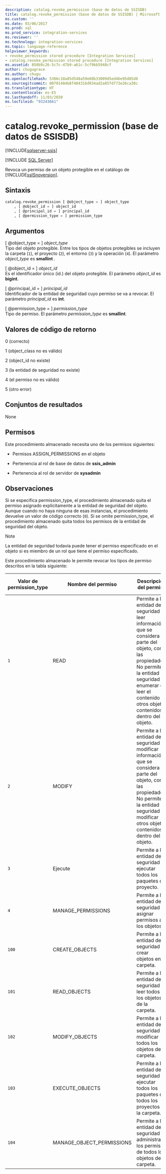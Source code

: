 ```yaml
---
description: catalog.revoke_permission (base de datos de SSISDB)
title: catalog.revoke_permission (base de datos de SSISDB) | Microsoft Docs
ms.custom: ''
ms.date: 03/06/2017
ms.prod: sql
ms.prod_service: integration-services
ms.reviewer: ''
ms.technology: integration-services
ms.topic: language-reference
helpviewer_keywords:
- revoke_permission stored procedure [Integration Services]
- catalog.revoke_permission stored procedure [Integration Services]
ms.assetid: 850b9c26-5c7c-47b9-a61c-5cf9bb5948cf
author: chugugrace
ms.author: chugu
ms.openlocfilehash: 5386c10a85d548a59e68b33009d5ed46e95d85d0
ms.sourcegitcommit: 80701484b8f404316d934ad2a85fd773e26ca30c
ms.translationtype: HT
ms.contentlocale: es-ES
ms.lasthandoff: 11/03/2020
ms.locfileid: "93243661"
---
```

# <a name="catalogrevoke_permission-ssisdb-database"></a>catalog.revoke_permission (base de datos de SSISDB)

[!INCLUDE[sqlserver-ssis](../../includes/applies-to-version/sqlserver-ssis.md)]


[!INCLUDE [SQL Server](../../includes/applies-to-version/sqlserver.md)]

  Revoca un permiso de un objeto protegible en el catálogo de [!INCLUDE[ssISnoversion](../../includes/ssisnoversion-md.md)].  
  
## <a name="syntax"></a>Sintaxis  
  
```sql
catalog.revoke_permission [ @object_type = ] object_type  
    , [ @object_id = ] object_id  
    , [ @principal_id = ] principal_id  
    , [ @permission_type = ] permission_type  
```  
  
## <a name="arguments"></a>Argumentos  
 [ @object_type = ] *object_type*  
 Tipo del objeto protegible. Entre los tipos de objetos protegibles se incluyen la carpeta (`1`), el proyecto (`2`), el entorno (`3`) y la operación (`4`). El parámetro *object_type* es **smallint** _._  
  
 [ @object_id = ] *object_id*  
 Es el identificador único (id.) del objeto protegible. El parámetro *object_id* es **bigint**.  
  
 [ @principal_id = ] *principal_id*  
 Identificador de la entidad de seguridad cuyo permiso se va a revocar. El parámetro *principal_id* es **int**.  
  
 [ @permission_type = ] *permission_type*  
 Tipo de permiso. El parámetro *permission_type* es **smallint**.  
  
## <a name="return-code-values"></a>Valores de código de retorno  
 0 (correcto)  
  
 1 (object_class no es válido)  
  
 2 (object_id no existe)  
  
 3 (la entidad de seguridad no existe)  
  
 4 (el permiso no es válido)  
  
 5 (otro error)  
  
## <a name="result-sets"></a>Conjuntos de resultados  
 None  
  
## <a name="permissions"></a>Permisos  
 Este procedimiento almacenado necesita uno de los permisos siguientes:  
  
-   Permisos ASSIGN_PERMISSIONS en el objeto  
  
-   Pertenencia al rol de base de datos de **ssis_admin**  
  
-   Pertenencia al rol de servidor de **sysadmin**  
  
## <a name="remarks"></a>Observaciones  
 Si se especifica permission_type, el procedimiento almacenado quita el permiso asignado explícitamente a la entidad de seguridad del objeto. Aunque cuando no haya ninguna de esas instancias, el procedimiento devuelve un valor de código correcto (`0`). Si se omite permission_type, el procedimiento almacenado quita todos los permisos de la entidad de seguridad del objeto.  
  
> [!NOTE]  
>  La entidad de seguridad todavía puede tener el permiso especificado en el objeto si es miembro de un rol que tiene el permiso especificado.  
  
 Este procedimiento almacenado le permite revocar los tipos de permiso descritos en la tabla siguiente:  
  
|Valor de permission_type|Nombre del permiso|Descripción del permiso|Tipos de objetos aplicables|  
|----------------------------|---------------------|----------------------------|-----------------------------|  
|`1`|READ|Permite a la entidad de seguridad leer información que se considera parte del objeto, como las propiedades. No permite a la entidad de seguridad enumerar o leer el contenido de otros objetos contenidos dentro del objeto.|Carpeta, proyecto, entorno, operación|  
|`2`|MODIFY|Permite a la entidad de seguridad modificar información que se considera parte del objeto, como las propiedades. No permite a la entidad de seguridad modificar otros objetos contenidos dentro del objeto.|Carpeta, proyecto, entorno, operación|  
|`3`|Ejecute|Permite a la entidad de seguridad ejecutar todos los paquetes del proyecto.|Project|  
|`4`|MANAGE_PERMISSIONS|Permite a la entidad de seguridad asignar permisos a los objetos.|Carpeta, proyecto, entorno, operación|  
|`100`|CREATE_OBJECTS|Permite a la entidad de seguridad crear objetos en la carpeta.|Carpeta|  
|`101`|READ_OBJECTS|Permite a la entidad de seguridad leer todos los objetos de la carpeta.|Carpeta|  
|`102`|MODIFY_OBJECTS|Permite a la entidad de seguridad modificar todos los objetos de la carpeta.|Carpeta|  
|`103`|EXECUTE_OBJECTS|Permite a la entidad de seguridad ejecutar todos los paquetes de todos los proyectos de la carpeta.|Carpeta|  
|`104`|MANAGE_OBJECT_PERMISSIONS|Permite a la entidad de seguridad administrar los permisos de todos los objetos de la carpeta.|Carpeta|  
  
  

